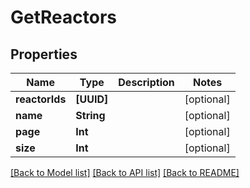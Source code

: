 # GetReactors

## Properties
Name | Type | Description | Notes
------------ | ------------- | ------------- | -------------
**reactorIds** | **[UUID]** |  | [optional] 
**name** | **String** |  | [optional] 
**page** | **Int** |  | [optional] 
**size** | **Int** |  | [optional] 

[[Back to Model list]](../README.md#documentation-for-models) [[Back to API list]](../README.md#documentation-for-api-endpoints) [[Back to README]](../README.md)


